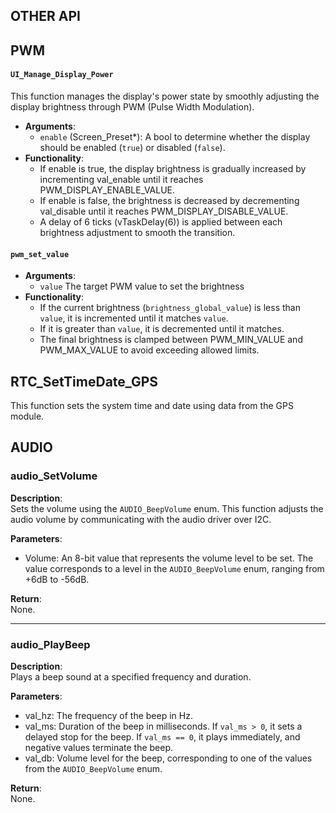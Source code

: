 ## OTHER API

## PWM

#### `UI_Manage_Display_Power`

This function manages the display's power state by smoothly adjusting the display brightness through PWM (Pulse Width Modulation).

- **Arguments**:
  - `enable` (Screen_Preset*): A bool to determine whether the display should be enabled (`true`) or disabled (`false`).
- **Functionality**:
  - If enable is true, the display brightness is gradually increased by incrementing val_enable until it reaches PWM_DISPLAY_ENABLE_VALUE.
  - If enable is false, the brightness is decreased by decrementing val_disable until it reaches PWM_DISPLAY_DISABLE_VALUE.
  - A delay of 6 ticks (vTaskDelay(6)) is applied between each brightness adjustment to smooth the transition.

#### `pwm_set_value`

- **Arguments**:
  - `value` The target PWM value to set the brightness
- **Functionality**:
  - If the current brightness (`brightness_global_value`) is less than `value`, it is incremented until it matches `value`.
  - If it is greater than `value`, it is decremented until it matches.
  - The final brightness is clamped between PWM_MIN_VALUE and PWM_MAX_VALUE to avoid exceeding allowed limits.

## RTC_SetTimeDate_GPS

This function sets the system time and date using data from the GPS module.

## AUDIO

### audio_SetVolume

**Description**:  
Sets the volume using the `AUDIO_BeepVolume` enum. This function adjusts the audio volume by communicating with the audio driver over I2C.

**Parameters**:  
- Volume: An 8-bit value that represents the volume level to be set. The value corresponds to a level in the `AUDIO_BeepVolume` enum, ranging from +6dB to -56dB.

**Return**:  
None.

---

### audio_PlayBeep

**Description**:  
Plays a beep sound at a specified frequency and duration.

**Parameters**:  
- val_hz: The frequency of the beep in Hz.
- val_ms: Duration of the beep in milliseconds. If `val_ms > 0`, it sets a delayed stop for the beep. If `val_ms == 0`, it plays immediately, and negative values terminate the beep.
- val_db: Volume level for the beep, corresponding to one of the values from the `AUDIO_BeepVolume` enum.

**Return**:  
None.